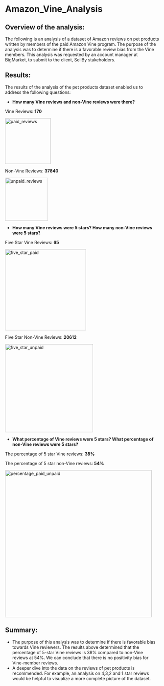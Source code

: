 # Amazon_Vine_Analysis

## Overview of the analysis: 
The following is an analysis of a dataset of Amazon reviews on pet products written by members of the paid Amazon Vine program. The purpose of the analysis was to determine if there is a favorable review bias from the Vine members. This analysis was requested by an account manager at BigMarket, to submit to the client, SellBy stakeholders.

## Results: 
The results of the analysis of the pet products dataset enabled us to address the following questions:

- **How many Vine reviews and non-Vine reviews were there?**

Vine Reviews: **170**

<img width="149" alt="paid_reviews" src="https://user-images.githubusercontent.com/78699465/121816260-9980d180-cc48-11eb-8d97-78fc81534797.png">

Non-Vine Reviews: **37840**

<img width="140" alt="unpaid_reviews" src="https://user-images.githubusercontent.com/78699465/121816272-a271a300-cc48-11eb-9817-38dd136f3d83.png">



- **How many Vine reviews were 5 stars? How many non-Vine reviews were 5 stars?**
 
Five Star Vine Reviews: **65**

<img width="264" alt="five_star_paid" src="https://user-images.githubusercontent.com/78699465/121816291-c59c5280-cc48-11eb-9cd7-74173185cb74.png">

Five Star Non-Vine Reviews: **20612**

<img width="287" alt="five_star_unpaid" src="https://user-images.githubusercontent.com/78699465/121816292-c8974300-cc48-11eb-9b5a-0fd6eff0a130.png">



- **What percentage of Vine reviews were 5 stars? What percentage of non-Vine reviews were 5 stars?**

The percentage of 5 star Vine reviews: **38%**

The percentage of 5 star non-Vine reviews: **54%**

<img width="479" alt="percentage_paid_unpaid" src="https://user-images.githubusercontent.com/78699465/121816315-df3d9a00-cc48-11eb-938c-700ba7769eb9.png">



## Summary: 

- The purpose of this analysis was to determine if there is favorable bias towards Vine reviewers. The results above determined that the percentage of 5-star Vine reviews is 38% compared to non-Vine reviews at 54%. We can conclude that there is no positivity bias for Vine-member reviews.
- A deeper dive into the data on the reviews of pet products is recommended. For example, an analysis on 4,3,2 and 1 star reviews would be helpful to visualize a more complete picture of the dataset.
